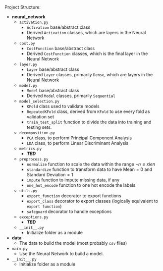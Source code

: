Project Structure:
+ **neural_network**
    + `activation.py`
        + `Activation` base/abstract class
        + Derived `Activation` classes, which are layers in the Neural Network
    + `cost.py`
        + `CostFunction` base/abstract class
        + Derived `CostFunction` classes, which is the final layer in the Neural Network
    + `layer.py`
        + `Layer` base/abstract class
        + Derived `Layer` classes, primarily `Dense`, which are layers in the Neural Network
    + `model.py`
        + `Model` base/abstract class
        + Derived `Model` classes, primarily `Sequential`
    + `model_selection.py`
        + `KFold` class used to validate models
        + `RepeatedKFold` class, derived from `KFold` to use every fold as validation set
        + `train_test_split` function to divide the data into training and testing sets.
    + `decomposition.py`
        + `PCA` class, to perform Principal Component Analysis
        + `LDA` class, to perform Linear Discriminant Analysis
    + `metrics.py`
        + ***TBD***
    + `preprocess.py`
        + `normalize` function to scale the data within the range $-n \le x le n$
        + `standardize` function to transform data to have $\text{Mean} = 0$ and $\text{Standard Deviation} = 1$
        + `impute` function to impute missing data, if any
        + `one_hot_encode` function to one hot encode the labels
    + `utils.py`
        + `export_function` decorator to export functions
        + `export_class` decorator to export classes (logically equivalent to `export function`)
        + `safeguard` decorator to handle exceptions
    + `exceptions.py`
        + ***TBD***
    + `__init__.py`
        + Initialize folder as a module
+ **data**
    + The data to build the model (most probably `csv` files)
+ `main.py`
    + Use the Neural Network to build a model.
+ `__init__.py`
    + Initialize folder as a module
